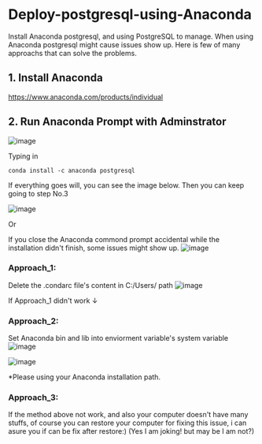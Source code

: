 # Deploy-postgresql-using-Anaconda
Install Anaconda postgresql, and using PostgreSQL to manage.
When using Anaconda postgresql might cause issues show up. Here is few of many approachs that can solve the problems.
## 1. Install Anaconda
https://www.anaconda.com/products/individual
## 2. Run Anaconda Prompt with Adminstrator
![image](https://user-images.githubusercontent.com/78173335/128711696-59b3e5f5-568f-4b9c-a3cc-b977b3d339a7.png)

Typing in
```
conda install -c anaconda postgresql
```
If everything goes will, you can see the image below. Then you can keep going to step No.3

![image](https://user-images.githubusercontent.com/78173335/128714019-75605920-530e-4cd5-a3ea-cf79d68c8fe4.png)

Or

If you close the Anaconda commond prompt accidental while the installation didn't finish, some issues might show up.
![image](https://user-images.githubusercontent.com/78173335/128714341-58b60780-666c-4601-8b79-fdb371a41776.png)

### Approach_1:
Delete the .condarc file's content in C:/Users/<Admin> path
![image](https://user-images.githubusercontent.com/78173335/128714682-fe224d21-c333-43a8-b137-a43fc973807b.png)
  
If Approach_1 didn't work ↓
  
### Approach_2:
  Set Anaconda bin and lib into enviorment variable's system variable
  ![image](https://user-images.githubusercontent.com/78173335/128715794-5bcdf03b-5647-4186-ab53-adb44739f153.png)
  
  ![image](https://user-images.githubusercontent.com/78173335/128716383-ee3de90f-dc12-4b3b-8648-870ccc27ac64.png)

  *Please using your Anaconda installation path.
  
  ### Approach_3:
  If the method above not work, and also your computer doesn't have many stuffs, of course you can restore your computer for fixing this issue, i can asure you if can be fix after restore:) (Yes I am joking! but may be I am not?)
  
